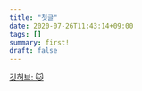 ```yaml
---
title: "첫글"
date: 2020-07-26T11:43:14+09:00
tags: []
summary: first!
draft: false
---
```


[깃허브: 🐱](https://github.com/CraftyDragon678/blog)

